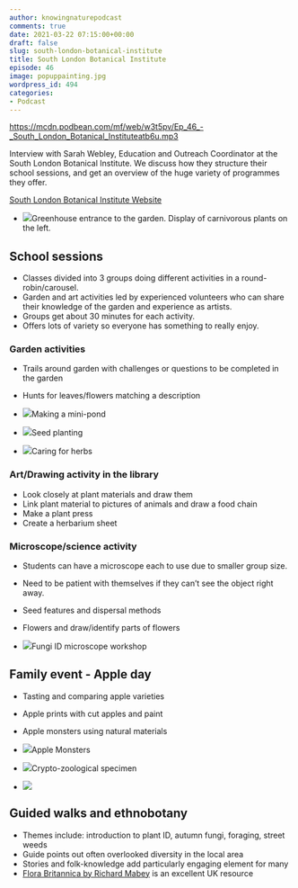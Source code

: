 ```yaml
---
author: knowingnaturepodcast
comments: true
date: 2021-03-22 07:15:00+00:00
draft: false
slug: south-london-botanical-institute
title: South London Botanical Institute
episode: 46
image: popuppainting.jpg
wordpress_id: 494
categories:
- Podcast
---
```


https://mcdn.podbean.com/mf/web/w3t5pv/Ep_46_-_South_London_Botanical_Instituteatb6u.mp3

Interview with Sarah Webley, Education and Outreach Coordinator at the South
London Botanical Institute. We discuss how they structure their school
sessions, and get an overview of the huge variety of programmes they offer.

[South London Botanical Institute Website](https://www.slbi.org.uk/)

  * ![](slbi-garden-helen-firminger-059-667x500-1.jpg)Greenhouse entrance to the garden. Display of carnivorous plants on the left.

## **School sessions**

  * Classes divided into 3 groups doing different activities in a round-robin/carousel.
  * Garden and art activities led by experienced volunteers who can share their knowledge of the garden and experience as artists.
  * Groups get about 30 minutes for each activity.
  * Offers lots of variety so everyone has something to really enjoy.

### Garden activities

  * Trails around garden with challenges or questions to be completed in the garden
  * Hunts for leaves/flowers matching a description

  * ![](0dfae6c1-74ce-448a-8213-3ab397a292a4.jpeg)Making a mini-pond
  * ![](2a478972-2236-4264-8e67-6545fbe3514f.jpeg)Seed planting
  * ![](f81d5f4b-4b01-47da-9f39-cfb102b92bc3.jpeg)Caring for herbs

### Art/Drawing activity in the library

  * Look closely at plant materials and draw them
  * Link plant material to pictures of animals and draw a food chain
  * Make a plant press
  * Create a herbarium sheet

### Microscope/science activity

  * Students can have a microscope each to use due to smaller group size.
  * Need to be patient with themselves if they can’t see the object right away.
  * Seed features and dispersal methods
  * Flowers and draw/identify parts of flowers

  * ![](fungi-for-all-ages-667x500-1.jpg)Fungi ID microscope workshop

## Family event - **Apple day**

  * Tasting and comparing apple varieties 
  * Apple prints with cut apples and paint
  * Apple monsters using natural materials

  * ![](apple-monsters.jpg)Apple Monsters
  * ![](img_20141010_125114707.jpg)Crypto-zoological specimen
  * ![](apple-day.jpg)

## Guided walks and ethnobotany

  * Themes include: introduction to plant ID, autumn fungi, foraging, street weeds
  * Guide points out often overlooked diversity in the local area
  * Stories and folk-knowledge add particularly engaging element for many
  * [Flora Britannica by Richard Mabey](https://www.penguin.co.uk/books/104/1044316/flora-britannica/9781856193771.html) is an excellent UK resource

